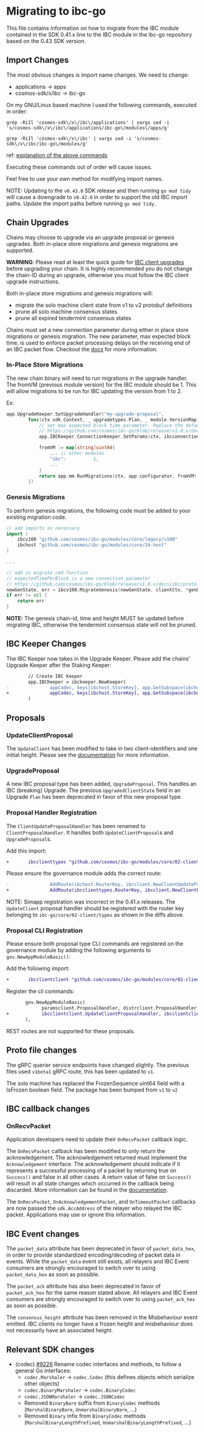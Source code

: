 # Migrating to ibc-go

This file contains information on how to migrate from the IBC module contained in the SDK 0.41.x line to the IBC module in the ibc-go repository based on the 0.43 SDK version. 

## Import Changes

The most obvious changes is import name changes. We need to change:
- applications -> apps
- cosmos-sdk/x/ibc -> ibc-go

On my GNU/Linux based machine I used the following commands, executed in order:

```
grep -RiIl 'cosmos-sdk\/x\/ibc\/applications' | xargs sed -i 's/cosmos-sdk\/x\/ibc\/applications/ibc-go\/modules\/apps/g'
```

```
grep -RiIl 'cosmos-sdk\/x\/ibc' | xargs sed -i 's/cosmos-sdk\/x\/ibc/ibc-go\/modules/g'
```

ref: [explanation of the above commands](https://www.internalpointers.com/post/linux-find-and-replace-text-multiple-files)

Executing these commands out of order will cause issues. 

Feel free to use your own method for modifying import names.

NOTE: Updating to the `v0.43.0` SDK release and then running `go mod tidy` will cause a downgrade to `v0.42.0` in order to support the old IBC import paths.
Update the import paths before running `go mod tidy`.  

## Chain Upgrades

Chains may choose to upgrade via an upgrade proposal or genesis upgrades. Both in-place store migrations and genesis migrations are supported. 

**WARNING**: Please read at least the quick guide for [IBC client upgrades](../ibc/upgrades/README.md) before upgrading your chain. It is highly recommended you do not change the chain-ID during an upgrade, otherwise you must follow the IBC client upgrade instructions.

Both in-place store migrations and genesis migrations will:
- migrate the solo machine client state from v1 to v2 protobuf definitions
- prune all solo machine consensus states
- prune all expired tendermint consensus states

Chains must set a new connection parameter during either in place store migrations or genesis migration. The new parameter, max expected block time, is used to enforce packet processing delays on the receiving end of an IBC packet flow. Checkout the [docs](https://github.com/cosmos/ibc-go/blob/release/v1.0.x/docs/ibc/proto-docs.md#params-2) for more information.

### In-Place Store Migrations

The new chain binary will need to run migrations in the upgrade handler. The fromVM (previous module version) for the IBC module should be 1. This will allow migrations to be run for IBC updating the version from 1 to 2.

Ex:
```go
app.UpgradeKeeper.SetUpgradeHandler("my-upgrade-proposal",
        func(ctx sdk.Context, _ upgradetypes.Plan, _ module.VersionMap) (module.VersionMap, error) {
            // set max expected block time parameter. Replace the default with your expected value
            // https://github.com/cosmos/ibc-go/blob/release/v1.0.x/docs/ibc/proto-docs.md#params-2
            app.IBCKeeper.ConnectionKeeper.SetParams(ctx, ibcconnectiontypes.DefaultParams())

            fromVM := map[string]uint64{
                ... // other modules
                "ibc":          1,
                ... 
            }   
            return app.mm.RunMigrations(ctx, app.configurator, fromVM)
        })      

```

### Genesis Migrations

To perform genesis migrations, the following code must be added to your existing migration code.

```go
// add imports as necessary
import (
    ibcv100 "github.com/cosmos/ibc-go/modules/core/legacy/v100"
    ibchost "github.com/cosmos/ibc-go/modules/core/24-host"
)

...

// add in migrate cmd function
// expectedTimePerBlock is a new connection parameter
// https://github.com/cosmos/ibc-go/blob/release/v1.0.x/docs/ibc/proto-docs.md#params-2
newGenState, err = ibcv100.MigrateGenesis(newGenState, clientCtx, *genDoc, expectedTimePerBlock)
if err != nil {
    return err 
}
```

**NOTE:** The genesis chain-id, time and height MUST be updated before migrating IBC, otherwise the tendermint consensus state will not be pruned.


## IBC Keeper Changes

The IBC Keeper now takes in the Upgrade Keeper. Please add the chains' Upgrade Keeper after the Staking Keeper:

```diff
        // Create IBC Keeper
        app.IBCKeeper = ibckeeper.NewKeeper(
-               appCodec, keys[ibchost.StoreKey], app.GetSubspace(ibchost.ModuleName), app.StakingKeeper, scopedIBCKeeper,
+               appCodec, keys[ibchost.StoreKey], app.GetSubspace(ibchost.ModuleName), app.StakingKeeper, app.UpgradeKeeper, scopedIBCKeeper,
        )

``` 

## Proposals

### UpdateClientProposal

The `UpdateClient` has been modified to take in two client-identifiers and one initial height. Please see the [documentation](../ibc/proposals.md) for more information. 

### UpgradeProposal

A new IBC proposal type has been added, `UpgradeProposal`. This handles an IBC (breaking) Upgrade. 
The previous `UpgradedClientState` field in an Upgrade `Plan` has been deprecated in favor of this new proposal type. 

### Proposal Handler Registration

The `ClientUpdateProposalHandler` has been renamed to `ClientProposalHandler`. 
It handles both `UpdateClientProposal`s and `UpgradeProposal`s.

Add this import: 

```diff
+       ibcclienttypes "github.com/cosmos/ibc-go/modules/core/02-client/types"
```

Please ensure the governance module adds the correct route:

```diff
-               AddRoute(ibchost.RouterKey, ibcclient.NewClientUpdateProposalHandler(app.IBCKeeper.ClientKeeper))
+               AddRoute(ibcclienttypes.RouterKey, ibcclient.NewClientProposalHandler(app.IBCKeeper.ClientKeeper))
```

NOTE: Simapp registration was incorrect in the 0.41.x releases. The `UpdateClient` proposal handler should be registered with the router key belonging to `ibc-go/core/02-client/types` 
as shown in the diffs above. 

### Proposal CLI Registration

Please ensure both proposal type CLI commands are registered on the governance module by adding the following arguments to `gov.NewAppModuleBasic()`:

Add the following import:
```diff
+       ibcclientclient "github.com/cosmos/ibc-go/modules/core/02-client/client"
```

Register the cli commands: 

```diff 
       gov.NewAppModuleBasic(
             paramsclient.ProposalHandler, distrclient.ProposalHandler, upgradeclient.ProposalHandler, upgradeclient.CancelProposalHandler,
+            ibcclientclient.UpdateClientProposalHandler, ibcclientclient.UpgradeProposalHandler,
       ),
```

REST routes are not supported for these proposals. 

## Proto file changes

The gRPC querier service endpoints have changed slightly. The previous files used `v1beta1` gRPC route, this has been updated to `v1`.

The solo machine has replaced the FrozenSequence uint64 field with a IsFrozen boolean field. The package has been bumped from `v1` to `v2`

## IBC callback changes

### OnRecvPacket

Application developers need to update their `OnRecvPacket` callback logic. 

The `OnRecvPacket` callback has been modified to only return the acknowledgement. The acknowledgement returned must implement the `Acknowledgement` interface. The acknowledgement should indicate if it represents a successful processing of a packet by returning true on `Success()` and false in all other cases. A return value of false on `Success()` will result in all state changes which occurred in the callback being discarded. More information can be found in the [documentation](https://github.com/cosmos/ibc-go/blob/main/docs/ibc/apps.md#receiving-packets).

The `OnRecvPacket`, `OnAcknowledgementPacket`, and `OnTimeoutPacket` callbacks are now passed the `sdk.AccAddress` of the relayer who relayed the IBC packet. Applications may use or ignore this information. 

## IBC Event changes

The `packet_data` attribute has been deprecated in favor of `packet_data_hex`, in order to provide standardized encoding/decoding of packet data in events. While the `packet_data` event still exists, all relayers and IBC Event consumers are strongly encouraged to switch over to using `packet_data_hex` as soon as possible.

The `packet_ack` attribute has also been deprecated in favor of `packet_ack_hex` for the same reason stated above. All relayers and IBC Event consumers are strongly encouraged to switch over to using `packet_ack_hex` as soon as possible.

The `consensus_height` attribute has been removed in the Misbehaviour event emitted. IBC clients no longer have a frozen height and misbehaviour does not necessarily have an associated height.

## Relevant SDK changes

* (codec) [\#9226](https://github.com/reapchain/cosmos-sdk/pull/9226) Rename codec interfaces and methods, to follow a general Go interfaces:
  * `codec.Marshaler` → `codec.Codec` (this defines objects which serialize other objects)
  * `codec.BinaryMarshaler` → `codec.BinaryCodec`
  * `codec.JSONMarshaler` → `codec.JSONCodec`
  * Removed `BinaryBare` suffix from `BinaryCodec` methods (`MarshalBinaryBare`, `UnmarshalBinaryBare`, ...)
  * Removed `Binary` infix from `BinaryCodec` methods (`MarshalBinaryLengthPrefixed`, `UnmarshalBinaryLengthPrefixed`, ...)

